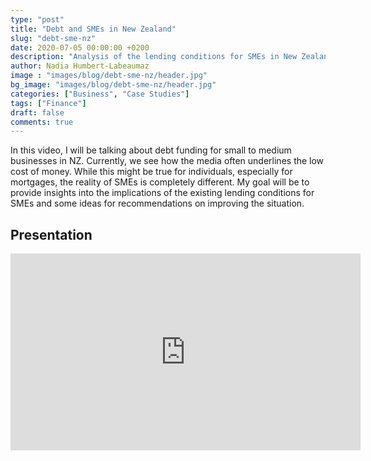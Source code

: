 ```yaml
---
type: "post"
title: "Debt and SMEs in New Zealand"
slug: "debt-sme-nz"
date: 2020-07-05 00:00:00 +0200
description: "Analysis of the lending conditions for SMEs in New Zealand"
author: Nadia Humbert-Labeaumaz
image : "images/blog/debt-sme-nz/header.jpg"
bg_image: "images/blog/debt-sme-nz/header.jpg"
categories: ["Business", "Case Studies"]
tags: ["Finance"]
draft: false
comments: true
---
```


In this video, I will be talking about debt funding for small to medium businesses in NZ.
Currently, we see how the media often underlines the low cost of money. While this might be true for individuals, especially for mortgages, the reality of SMEs is completely different. My goal will be to provide insights into the implications of the existing lending conditions for SMEs and some ideas for recommendations on improving the situation.

<!--more-->

## Presentation

<iframe width="560" height="315" src="https://www.youtube.com/embed/G-zBDzwYcqA" title="YouTube video player" frameborder="0" allow="accelerometer; autoplay; clipboard-write; encrypted-media; gyroscope; picture-in-picture" allowfullscreen></iframe>
